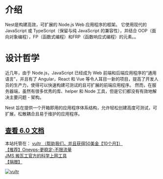 # 介绍

Nest是构建高效，可扩展的 Node.js Web 应用程序的框架。 它使用现代的 JavaScript 或 TypeScript（保留与纯 JavaScript 的兼容性），并结合 OOP（面向对象编程），FP（函数式编程）和FRP（函数响应式编程）的元素。。

# 设计哲学

近几年，由于 Node.js，JavaScript 已经成为 Web 前端和后端应用程序的“通用语言”，并且有了 Angular，React 和 Vue 等令人耳目一新的项目，提高了开发人员的生产力，使得可以快速构建可测试的且可扩展的前端应用程序。 然而，在服务器端，虽然有很多优秀的库、helper 和 Node 工具，但是它们都没有有效地解决主要问题 - 架构。

Nest 旨在提供一个开箱即用的应用程序体系结构，允许轻松创建高度可测试，可扩展，松散耦合且易于维护的应用程序。

## [查看 6.0 文档](/6/)


本站托管在： [vultr   （帮助我们，并且获得50美金【10个月】）](https://www.vultr.com/?ref=7786172-4F)    
  [【推荐】Onevps-更稳定-不限流量](https://www.onevps.com/portal/aff.php?aff=12238)    
  [JMS 搬瓦工官方的科学上网工具](https://justmysocks1.net/members/aff.php?aff=6423)    
  [【捐赠】](https://gitee.com/notadd/docs.nestjs.cn?donate=true)    

[![vultr](https://www.vultr.com/media/banner_1.png)](https://www.vultr.com/?ref=7815855-4F)
